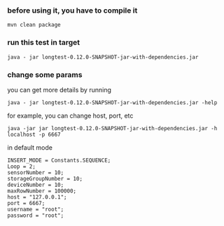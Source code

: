 ### before using it, you have to compile it

```
mvn clean package
```

### run this test in target

```
java - jar longtest-0.12.0-SNAPSHOT-jar-with-dependencies.jar
```

### change some params

you can get more details by running

```
java - jar longtest-0.12.0-SNAPSHOT-jar-with-dependencies.jar -help
```

for example, you can change host, port, etc

```
java -jar jar longtest-0.12.0-SNAPSHOT-jar-with-dependencies.jar -h localhost -p 6667
```

in default mode

```
INSERT_MODE = Constants.SEQUENCE;
Loop = 2;
sensorNumber = 10;
storageGroupNumber = 10;
deviceNumber = 10;
maxRowNumber = 100000;
host = "127.0.0.1";
port = 6667;
username = "root";
password = "root";
```
